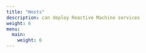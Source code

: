 ```yaml
---
title: "Hosts"
description: can deploy Reactive Machine services
weight: 6
menu:
  main: 
    weight: 6
---
```

